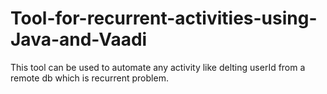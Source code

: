 # Tool-for-recurrent-activities-using-Java-and-Vaadi
This tool can be used to automate any activity like delting userId from a remote db which is recurrent problem.
